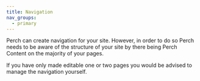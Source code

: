 ```yaml
---
title: Navigation 
nav_groups:
  - primary
---
```


Perch can create navigation for your site. However, in order to do so Perch needs to be aware of the structure of your site by there being Perch Content on the majority of your pages.

If you have only made editable one or two pages you would be advised to manage the navigation yourself.

